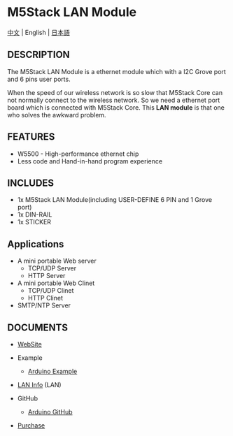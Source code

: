 # M5Stack LAN Module

[中文](/zh_CN/product_documents/modules/module_lan) | English | [日本語](ja/product_documents/modules/module_lan)

## DESCRIPTION

The M5Stack LAN Module is a ethernet module which with a I2C Grove port and 6 pins user ports.

When the speed of our wireless network is so slow that M5Stack Core can not normally connect to the wireless network.
So we need a ethernet port board which is connected with M5Stack Core. This **LAN module** is that one who solves the awkward problem.


## FEATURES

- W5500 - High-performance ethernet chip
- Less code and Hand-in-hand program experience

## INCLUDES

-  1x M5Stack LAN Module(including USER-DEFINE 6 PIN and 1 Grove port)
-  1x DIN-RAIL
-  1x STICKER

## Applications

- A mini portable Web server
  + TCP/UDP Server
  + HTTP Server
- A mini portable Web Clinet
  + TCP/UDP Clinet
  + HTTP Clinet
- SMTP/NTP Server

## DOCUMENTS

-  [WebSite](https://m5stack.com)

-  Example
   + [Arduino Example](https://github.com/m5stack/M5Stack/tree/master/examples/Modules/W5500)

-  [LAN Info](https://www.u-blox.com/zh/product/neo-m8-series) (LAN)

-  GitHub
   + [Arduino GitHub](https://github.com/m5stack/M5Stack)

- [Purchase](https://www.aliexpress.com/store/product/M5Stack-New-Arrival-LAN-Module-with-W5500-Chip-LanProto-Ethernet-convert-Network-Module-Microcontroller-for-Arduino/3226069_32904089417.html)

